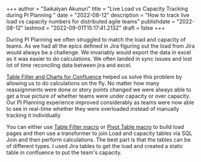 +++
author = "Saikalyan Akunuri"
title = "Live Load vs Capacity Tracking during PI Planning "
date = "2022-08-12"
description = "How to track live load vs capacity numbers for distributed agile teams"
publishdate = "2022-08-12"
lastmod = "2022-09-01T15:17:41.213Z"
draft = false
+++


During PI Planning we often struggled to match the load and capacity of teams. As we had all the epics defined in Jira figuring out the load from Jira would always be a challenge. We invariably would export the data in excel as it was easier to do calculations. We often landed in sync issues and lost lot of time reconciling data between jira and excel.

[Table Filter and Charts for Confluence](https://docs.stiltsoft.com/display/public/TFAC/How+to+use+Table+Transformer+macro) helped us solve this problem by allowing us to do calculations on the fly. No matter how many reassignments were done or story points changed we were always able to get a true picture of whether teams were under capacity or over capacity. Our PI Planning experience improved considerably as teams were now able to see in real-time whether they were overloaded instead of manually tracking it individually

You can either use [Table Filter macro](https://docs.stiltsoft.com/display/public/TFAC/How+to+use+Table+Filter+macro) or [Pivot Table macro](https://docs.stiltsoft.com/display/public/TFAC/How+to+use+Pivot+Table+macro) to build load pages and then use a transformer to join Load and capacity tables via SQL Join and then perform calculations. The best part is that the tables can be of different types. I used Jira tables to get the load and created a static table in confluence to put the team's capacity. 
